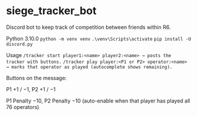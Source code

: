 # siege_tracker_bot
Discord bot to keep track of competition between friends within R6.

Python 3.10.0
`python -m venv venv`
`.\venv\Scripts\activate`
`pip install -U discord.py`

Usage
`
/tracker start player1:<name> player2:<name> → posts the tracker with buttons.
`
`
/tracker play player:<P1 or P2> operator:<name> → marks that operator as played (autocomplete shows remaining).
`

Buttons on the message:

P1 +1 / −1, P2 +1 / −1

P1 Penalty −10, P2 Penalty −10 (auto-enable when that player has played all 76 operators)